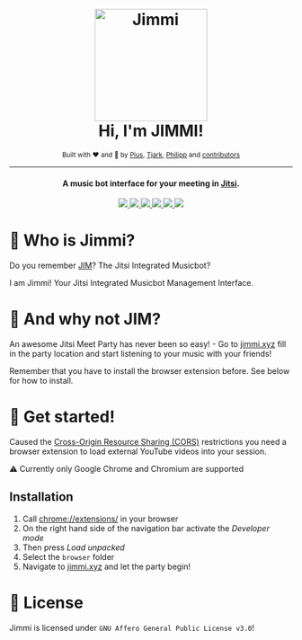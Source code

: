 <h1 align="center">
  <br />
  <img src="https://raw.githubusercontent.com/p-fruck/Jimmi/main/frontend/public/jimmi.svg" alt="Jimmi" width="200"></a>
  <br />
  Hi, I'm JIMMI!
  <br />
</h1>
<div align="center">
  <small>Built with ❤️ and 🍺 by
    <a href="https://github.com/piuswalter">Pius</a>,
    <a href="https://github.com/tjarbo">Tjark</a>,
    <a href="https://github.com/p-fruck">Philipp</a> and
    <a href="https://github.com/p-fruck/Jimmi/graphs/contributors">contributors</a>
  </small>
</div>

---

<h4 align="center">A music bot interface for your meeting in <a href="https://jitsi.org/" target="_blank">Jitsi</a>.</h4>

<p align="center">
  <a href="https://github.com/p-fruck/Jimmi/blob/master/LICENSE">
    <img src="https://img.shields.io/github/license/p-fruck/Jimmi" />
  </a>
  <a href="https://github.com/p-fruck/Jimmi/stargazers">
      <img src="https://img.shields.io/github/stars/p-fruck/Jimmi" />
  </a>
  <a href="https://github.com/p-fruck/Jimmi/issues">
    <img src="https://img.shields.io/github/issues/p-fruck/Jimmi" />
  </a>
  <a href="https://github.com/p-fruck/Jimmi/wiki/FAQ">
    <img src="https://img.shields.io/badge/Questions%3F-FAQ-32a852" />
  </a>
  <a href="https://meet.jit.si/">
    <img src="https://img.shields.io/badge/Built%20for-Jitsi%20Meet-5e87d4" />
  </a>
  <a href="https://jimmi.xyz/">
    <img src="https://img.shields.io/badge/https://-jimmi.xyz-6366f1" />
  </a>
</p>

# :robot: Who is Jimmi?

Do you remember [JIM](https://github.com/p-fruck/jim/)? The Jitsi Integrated Musicbot?

I am Jimmi! Your Jitsi Integrated Musicbot Management Interface.

# :tada: And why not JIM?

An awesome Jitsi Meet Party has never been so easy! - Go to [jimmi.xyz](https://jimmi.xyz/) fill in the party location and start listening to your music with your friends!

Remember that you have to install the browser extension before. See below for how to install.

# :rocket: Get started!

Caused the [Cross-Origin Resource Sharing (CORS)](https://developer.mozilla.org/de/docs/Web/HTTP/CORS) restrictions you need a browser extension to load external YouTube videos into your session.

:warning: Currently only Google Chrome and Chromium are supported

## Installation

1. Call [chrome://extensions/](chrome://extensions/) in your browser
2. On the right hand side of the navigation bar activate the *Developer mode*
3. Then press *Load unpacked*
4. Select the `browser` folder
5. Navigate to [jimmi.xyz](https://jimmi.xyz/) and let the party begin!

# :blue_book: License

Jimmi is licensed under `GNU Affero General Public License v3.0`!
